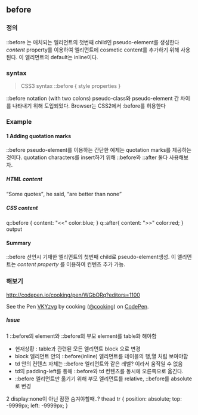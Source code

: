 ## before

### 정의
::before 는 매치되는 엘리먼트의 첫번째 child인 pseudo-element를 생성한다
*content* property를 이용하여 엘리먼트에 cosmetic content를 추가하기 위해 사용된다. 이 엘리먼트의 default는 inline이다.


### syntax

> CSS3 syntax
> ::before { style properties }

::before notation (with two colons) pseudo-class와 pseudo-element 간 차이를 나타내기 위해 도입되었다. Browser는 CSS2에서 :before를 허용한다

### Example

#### 1 Adding quotation marks

::before pseudo-element를 이용하는 간단한 예제는 quotation marks를 제공하는 것이다. quotation characters를 insert하기 위해 ::before와 ::after 둘다 사용해보자.

##### HTML content
  <q>Some quotes</q>, he said, <q>are better than none</q>

##### CSS content
  q::before {
    content: "<<"
    color:blue;
  }
  q::after{
    content: ">>"
    color:red;
  }
output



#### Summary
::before 선언시 기재한 엘리먼트의 첫번째 child로 pseudo-element생성.
이 엘리먼트는 *content property* 를 이용하여 컨텐츠 추가 가능.





### 해보기

http://codepen.io/cooking/pen/WGbORq?editors=1100

<p data-height="265" data-theme-id="0" data-slug-hash="VKYzvg" data-default-tab="html,result" data-user="cooking" data-embed-version="2" class="codepen">See the Pen <a href="http://codepen.io/cooking/pen/VKYzvg/">VKYzvg</a> by cooking (<a href="http://codepen.io/cooking">@cooking</a>) on <a href="http://codepen.io">CodePen</a>.</p>
<script async src="//assets.codepen.io/assets/embed/ei.js"></script>

##### Issue
1 ::before의 element와 ::before의 부모 element를 table화 해야함
  - 현재상황 : table과 관련된 모든 엘리먼트 block 으로 변경
  - block 엘리먼트 안의 ::before(inline) 엘리먼트를 테이블의 행,열 처럼 보여야함
  - td 안의 컨텐츠 자체는 ::before 엘리먼트와 같은 레벨? 이라서 움직일 수 없음
  - td의 padding-left를 통해 ::before와 td 컨텐츠를 동시에 오른쪽으로 옮긴다.
  - ::before 엘리먼트만 옮기기 위해 부모 엘리먼트를 relative, ::before를 absolute로 변경



2 display:none이 아닌 잠깐 숨겨야할때..?
thead tr {
    position: absolute;
    top: -9999px;
    left: -9999px;
  }
